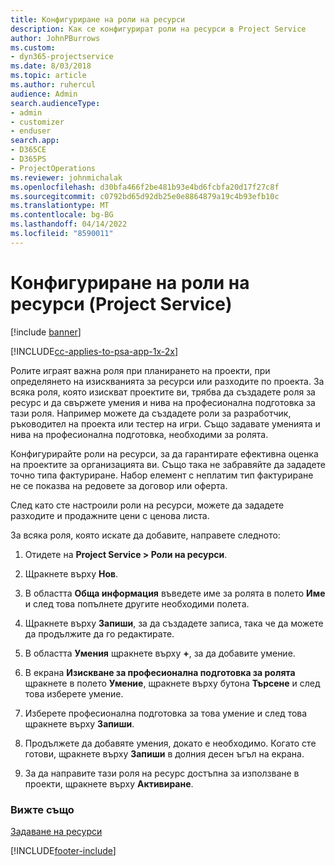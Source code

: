 ```yaml
---
title: Конфигуриране на роли на ресурси
description: Как се конфигурират роли на ресурси в Project Service
author: JohnPBurrows
ms.custom:
- dyn365-projectservice
ms.date: 8/03/2018
ms.topic: article
ms.author: ruhercul
audience: Admin
search.audienceType:
- admin
- customizer
- enduser
search.app:
- D365CE
- D365PS
- ProjectOperations
ms.reviewer: johnmichalak
ms.openlocfilehash: d30bfa466f2be481b93e4bd6fcbfa20d17f27c8f
ms.sourcegitcommit: c0792bd65d92db25e0e8864879a19c4b93efb10c
ms.translationtype: MT
ms.contentlocale: bg-BG
ms.lasthandoff: 04/14/2022
ms.locfileid: "8590011"
---
```

# <a name="configure-resource-roles-project-service"></a>Конфигуриране на роли на ресурси (Project Service)

[!include [banner](../includes/psa-now-project-operations.md)]

[!INCLUDE[cc-applies-to-psa-app-1x-2x](../includes/cc-applies-to-psa-app-1x-2x.md)]

Ролите играят важна роля при планирането на проекти, при определянето на изискванията за ресурси или разходите по проекта. За всяка роля, която изискват проектите ви, трябва да създадете роля за ресурс и да свържете умения и нива на професионална подготовка за тази роля. Например можете да създадете роли за разработчик, ръководител на проекта или тестер на игри. Също задавате уменията и нива на професионална подготовка, необходими за ролята.  
  
 Конфигурирайте роли на ресурси, за да гарантирате ефективна оценка на проектите за организацията ви.  Също така не забравяйте да зададете точно типа фактуриране. Набор елемент с неплатим тип фактуриране не се показва на редовете за договор или оферта.  
  
 След като сте настроили роли на ресурси, можете да зададете разходите и продажните цени с ценова листа.  
  
 За всяка роля, която искате да добавите, направете следното:  
  
1.  Отидете на **Project Service > Роли на ресурси**.  
  
2.  Щракнете върху **Нов**.  
  
3.  В областта **Обща информация** въведете име за ролята в полето **Име** и след това попълнете другите необходими полета.  
  
4.  Щракнете върху **Запиши**, за да създадете записа, така че да можете да продължите да го редактирате.  
  
5.  В областта **Умения** щракнете върху **+**, за да добавите умение.  
  
6.  В екрана **Изискване за професионална подготовка за ролята** щракнете в полето **Умение**, щракнете върху бутона **Търсене** и след това изберете умение.  
  
7.  Изберете професионална подготовка за това умение и след това щракнете върху **Запиши**.  
  
8.  Продължете да добавяте умения, докато е необходимо. Когато сте готови, щракнете върху **Запиши** в долния десен ъгъл на екрана.  
  
9. За да направите тази роля на ресурс достъпна за използване в проекти, щракнете върху **Активиране**.  
  
### <a name="see-also"></a>Вижте също  
 [Задаване на ресурси](../psa/set-up-resources.md)


[!INCLUDE[footer-include](../includes/footer-banner.md)]
